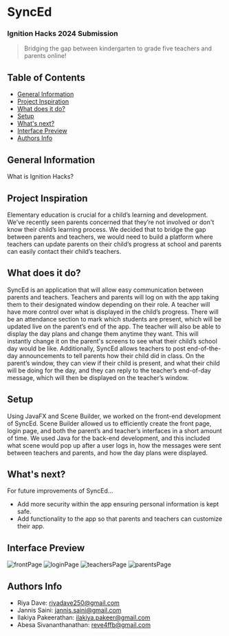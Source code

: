 # SyncEd
### Ignition Hacks 2024 Submission 

> Bridging the gap between kindergarten to grade five teachers and parents online!

## Table of Contents
- [General Information](general-information)
- [Project Inspiration](Project-Inspiration)
- [What does it do?](What-does-it-do?)
- [Setup](Setup)
- [What's next?](What's-next?)
- [Interface Preview](Interface-Preview)
- [Authors Info](Authors-Info)

## General Information
What is Ignition Hacks?

## Project Inspiration 
Elementary education is crucial for a child’s learning and development. We’ve recently seen parents concerned that they’re not involved or don't know their child’s learning process. We decided that to bridge the gap between parents and teachers, we would need to build a platform where teachers can update parents on their child’s progress at school and parents can easily contact their child’s teachers. 

## What does it do?
SyncEd is an application that will allow easy communication between parents and teachers. Teachers and parents will log on with the app taking them to their designated window depending on their role. A teacher will have more control over what is displayed in the child’s progress. There will be an attendance section to mark which students are present, which will be updated live on the parent’s end of the app. The teacher will also be able to display the day plans and change them anytime they want. This will instantly change it on the parent's screens to see what their child’s school day would be like. Additionally, SyncEd allows teachers to post end-of-the-day announcements to tell parents how their child did in class. On the parent’s window, they can view if their child is present, and what their child will be doing for the day, and they can reply to the teacher’s end-of-day message, which will then be displayed on the teacher’s window. 

## Setup
Using JavaFX and Scene Builder, we worked on the front-end development of SyncEd. Scene Builder allowed us to efficiently create the front page, login page, and both the parent’s and teacher’s interfaces in a short amount of time. We used Java for the back-end development, and this included what scene would pop up after a user logs in, how the messages were sent between teachers and parents, and how the day plans were displayed.

## What's next?
For future improvements of SyncEd...
* Add more security within the app ensuring personal information is kept safe.
* Add functionality to the app so that parents and teachers can customize their app.

## Interface Preview
![frontPage](https://github.com/user-attachments/assets/6b54aa6b-c294-471d-aa7a-c2c407b43879)
![loginPage](https://github.com/user-attachments/assets/0a7e386f-7f42-4857-a79d-c0f3bfb7c685)
![teachersPage](https://github.com/user-attachments/assets/670c1d9b-a9d6-49c4-8dbe-0a6bc60e5748)
![parentsPage](https://github.com/user-attachments/assets/4afea0d4-8460-4cff-b0d1-6d706fff3031)

## Authors Info
* Riya Dave: riyadave250@gmail.com
* Jannis Saini: jannis.saini@gmail.com
* Ilakiya Pakeerathan: ilakiya.pakeer@gmail.com
* Abesa Sivananthanathan: reve4ffb@gmail.com
